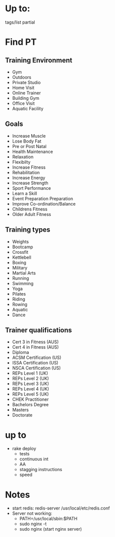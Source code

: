 # Up to:

tags/list partial

# Find PT

## Training Environment

* Gym
* Outdoors
* Private Studio
* Home Visit
* Online Trainer
* Building Gym
* Office Visit
* Aquatic Facility

## Goals

* Increase Muscle
* Lose Body Fat
* Pre or Post Natal
* Health Maintenance
* Relaxation
* Flexibilty
* Increase Fitness
* Rehabilitation
* Increase Energy
* Increase Strength
* Sport Performance
* Learn a Skill
* Event Preparation Preparation
* Improve Co-ordination/Balance
* Childrens Fitness
* Older Adult Fitness

## Training types

* Weights
* Bootcamp
* Crossfit
* Kettlebell
* Boxing
* Military
* Martial Arts
* Running 
* Swimming
* Yoga
* Pilates
* Riding
* Rowing
* Aquatic
* Dance


## Trainer qualifications

* Cert 3 in Fitness (AUS)
* Cert 4 in Fitness (AUS)
* Diploma 
* ACSM Certification (US)
* ISSA Certification (US)
* NSCA Certification (US)
* REPs Level 1 (UK)
* REPs Level 2 (UK)
* REPs Level 3 (UK)
* REPs Level 4 (UK)
* REPs Level 5 (UK)
* CHEK Practitioner
* Bachelors Degree
* Masters
* Doctorate


# up to

* rake deploy
	- tests
	- continuous int
	- AA
	- stagging instructions
	- speed


# Notes
* start redis: redis-server /usr/local/etc/redis.conf
* Server not working:
	- PATH=/usr/local/sbin:$PATH 
	- sudo nginx -t
	- sudo nginx (start nginx server)